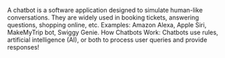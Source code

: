 A chatbot is a software application designed to simulate human-like conversations. They are widely used in booking tickets, answering questions, shopping online, etc. Examples: Amazon Alexa, Apple Siri, MakeMyTrip bot, Swiggy Genie. How Chatbots Work: Chatbots use rules, artificial intelligence (AI), or both to process user queries and provide responses!
